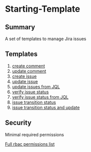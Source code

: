 # Starting-Template

## Summary

A set of templates to manage Jira issues

## Templates


1. [create comment](https://github.com/codefresh-io/argo-hub/blob/main/workflows/jira/versions/0.0.1/docs/create-comment.md)
2. [update comment](https://github.com/codefresh-io/argo-hub/blob/main/workflows/jira/versions/0.0.1/docs/update-comment.md)
3. [create issue](https://github.com/codefresh-io/argo-hub/blob/main/workflows/jira/versions/0.0.1/docs/create-issue.md)
4. [update issue](https://github.com/codefresh-io/argo-hub/blob/main/workflows/jira/versions/0.0.1/docs/update-issue.md)
5. [update issues from JQL](https://github.com/codefresh-io/argo-hub/blob/main/workflows/jira/versions/0.0.1/docs/update-all-from-jql.md)
6. [verify issue status](https://github.com/codefresh-io/argo-hub/blob/main/workflows/jira/versions/0.0.1/docs/issue-verify-status.md)
7. [verify issue status from JQL](https://github.com/codefresh-io/argo-hub/blob/main/workflows/jira/versions/0.0.1/docs/issue-verify-status-from-jql.md)
8. [issue transition status](https://github.com/codefresh-io/argo-hub/blob/main/workflows/jira/versions/0.0.1/docs/issue-transition-status.md)
9. [issue transition status and update](https://github.com/codefresh-io/argo-hub/blob/main/workflows/jira/versions/0.0.1/docs/issue-transition-status-and-update.md)



## Security

Minimal required permissions


[Full rbac permissions list](https://github.com/codefresh-io/argo-hub/blob/main/workflows/jira/versions/0.0.1/rbac.yaml)
